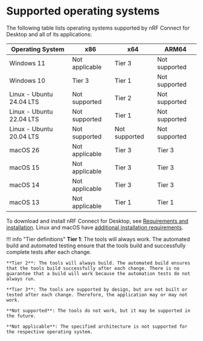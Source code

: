 # Supported operating systems

The following table lists operating systems supported by nRF Connect for Desktop and all of its applications:

| Operating System          | x86            | x64           | ARM64         |
|---------------------------|----------------|---------------|---------------|
| Windows 11                | Not applicable | Tier 3        | Not supported |
| Windows 10                | Tier 3         | Tier 1        | Not supported |
| Linux - Ubuntu 24.04 LTS  | Not supported  | Tier 2        | Not supported |
| Linux - Ubuntu 22.04 LTS  | Not supported  | Tier 1        | Not supported |
| Linux - Ubuntu 20.04 LTS  | Not supported  | Not supported | Not supported |
| macOS 26                  | Not applicable | Tier 3        | Tier 3        |
| macOS 15                  | Not applicable | Tier 3        | Tier 3        |
| macOS 14                  | Not applicable | Tier 3        | Tier 3        |
| macOS 13                  | Not applicable | Tier 1        | Tier 1        |

To download and install nRF Connect for Desktop, see [Requirements and installation](./download_cfd.md).
Linux and macOS have [additional installation requirements](download_cfd.md#requirements).

!!! info "Tier definitions"
    **Tier 1**: The tools will always work. The automated build and automated testing ensure that the tools build and successfully complete tests after each change.

    **Tier 2**: The tools will always build. The automated build ensures that the tools build successfully after each change. There is no guarantee that a build will work because the automation tests do not always run.

    **Tier 3**: The tools are supported by design, but are not built or tested after each change. Therefore, the application may or may not work.

    **Not supported**: The tools do not work, but it may be supported in the future.

    **Not applicable**: The specified architecture is not supported for the respective operating system.